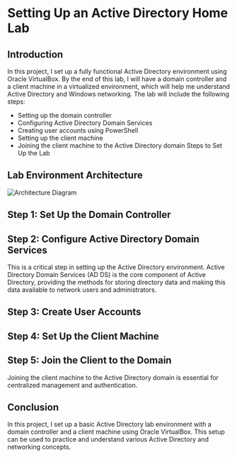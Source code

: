 # Setting Up an Active Directory Home Lab

## Introduction
In this project, I set up a fully functional Active Directory environment using Oracle VirtualBox. By the end of this lab, I will have a domain controller and a client machine in a virtualized environment, which will help me understand Active Directory and Windows networking. The lab will include the following steps:

- Setting up the domain controller
- Configuring Active Directory Domain Services
- Creating user accounts using PowerShell
- Setting up the client machine
- Joining the client machine to the Active Directory domain
Steps to Set Up the Lab

## Lab Environment Architecture
![Architecture Diagram](https://i.imgur.com/dUrbQrj.png)

## Step 1: Set Up the Domain Controller


## Step 2: Configure Active Directory Domain Services
This is a critical step in setting up the Active Directory environment. Active Directory Domain Services (AD DS) is the core component of Active Directory, providing the methods for storing directory data and making this data available to network users and administrators.

## Step 3: Create User Accounts

## Step 4: Set Up the Client Machine

## Step 5: Join the Client to the Domain
Joining the client machine to the Active Directory domain is essential for centralized management and authentication.

## Conclusion
In this project, I set up a basic Active Directory lab environment with a domain controller and a client machine using Oracle VirtualBox. This setup can be used to practice and understand various Active Directory and networking concepts.
